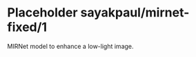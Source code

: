 # Placeholder sayakpaul/mirnet-fixed/1
MIRNet model to enhance a low-light image.

<!-- dataset: LOL -->
<!-- module-type: image-super-resolution -->
<!-- network-architecture: Other -->
<!-- fine-tunable: false -->
<!-- license: Apache-2.0 -->